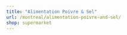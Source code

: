 ```yaml
---
title: "Alimentation Poivre & Sel"
url: /montreal/alimentation-poivre-and-sel/
shop: supermarket
---
```

